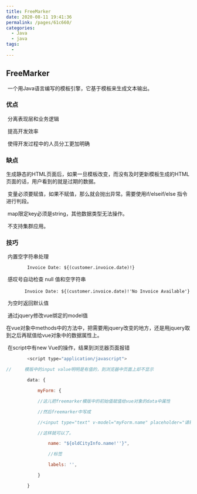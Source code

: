 ```yaml
---
title: FreeMarker
date: 2020-08-11 19:41:36
permalink: /pages/61c660/
categories: 
  - Java
  - java
tags: 
  - 
---
```

## FreeMarker

​    一个用Java语言编写的模板引擎，它基于模板来生成文本输出。



### 优点

​    分离表现层和业务逻辑

​    提高开发效率

​    使得开发过程中的人员分工更加明确



### 缺点

​    生成静态的HTML页面后，如果一旦模板改变，而没有及时更新模板生成的HTML页面的话，用户看到的就是过期的数据。

​    变量必须要赋值，如果不赋值，那么就会抛出异常。需要使用if/elseif/else 指令进行判段。

​    map限定key必须是string，其他数据类型无法操作。

​    不支持集群应用。



### 技巧

​    内置空字符串处理

`​        Invoice Date: ${(customer.invoice.date)!} `

​            感叹号自动检查 null 值和空字符串

​`        Invoice Date: ${(customer.invoice.date)!'No Invoice Available'} `

​            为空时返回默认值



​    通过jquery修改vue绑定的model值

​        在vue对象中methods中的方法中，把需要用jquery改变的地方，还是用jquery取到之后再赋值给vue对象中的数据属性上。

​    在script中有new Vue的操作，结果到浏览器页面报错

```js
        <script type="application/javascript">

// ​    模版中的input value明明是有值的，到浏览器中页面上却不显示

​        data: {

​            myForm: {

​            //这儿把freemarker模版中的初始值赋值给vue对象的data中属性

​            //然后freemarker中写成

​            //<input type="text" v-model="myForm.name" placeholder="请输入城市名称"/>

​            //这样就可以了。

​                name: "${oldCityInfo.name!''}",

​                //标签

​                labels: '',

​            }

​        }
```